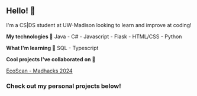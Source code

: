 ## Hello! 👋

I'm a CS|DS student at UW-Madison looking to learn and improve at coding!


**My technologies 🧙**
Java - C# - Javascript - Flask - HTML/CSS - Python


**What I'm learning 🌱**
SQL - Typescript

**Cool projects I've collaborated on 🤝**

[EcoScan - Madhacks 2024](https://github.com/youjaepark/EcoScan)


### Check out my personal projects below!
